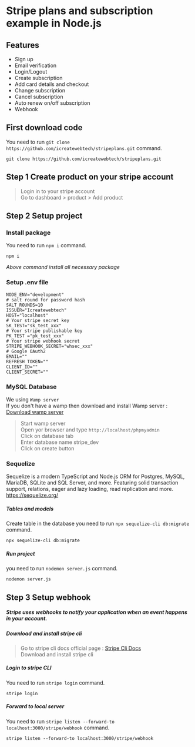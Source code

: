 # Stripe plans and subscription example in Node.js
## Features
- Sign up
- Email verification
- Login/Logout
- Create subscription
- Add card details and checkout
- Change subscription
- Cancel subscription
- Auto renew on/off subscription
- Webhook 
## First download code
You need to run `git clone https://github.com/icreatewebtech/stripeplans.git` command.
```
git clone https://github.com/icreatewebtech/stripeplans.git
```
## Step 1 Create product on your stripe account
> Login in to your stripe account\
> Go to dashboard > product > Add product

## Step 2 Setup project
### Install package 
You need to run `npm i` command.
```
npm i
```
_Above command install all necessary package_

### Setup .env file 
```
NODE_ENV="development"
# salt round for password hash
SALT_ROUNDS=10
ISSUER="Icreatewebtech" 
HOST="localhost"
# Your stripe secret key
SK_TEST="sk_test_xxx" 
# Your stripe publishable key
PK_TEST ="pk_test_xxx"
# Your stripe webhook secret
STRIPE_WEBHOOK_SECRET="whsec_xxx"
# Google OAuth2
EMAIL=""
REFRESH_TOKEN=""
CLIENT_ID=""
CLIENT_SECRET=""
```
### MySQL Database
We using `Wamp server` <br/>
If you don't have a wamp then download and install Wamp server : [Download wamp server](https://www.wampserver.com/en/)

> Start wamp server\
> Open yor browser and type `http://localhost/phpmyadmin` <br />
> Click on database tab\
> Enter database name stripe_dev\
> Click on create button

### Sequelize 
Sequelize is a modern TypeScript and Node.js ORM for Postgres, MySQL, MariaDB, SQLite and SQL Server, and more. Featuring solid transaction support, relations, eager and lazy loading, read replication and more.<br />
https://sequelize.org/
##### Tables and models
Create table in the database you need to run `npx sequelize-cli db:migrate` command.
```
npx sequelize-cli db:migrate
```
##### Run project
you need to run `nodemon server.js` command.
```
nodemon server.js
```

## Step 3 Setup webhook 
##### Stripe uses webhooks to notify your application when an event happens in your account.
##### Download and install stripe cli
> Go to stripe cli docs official page : [Stripe Cli Docs](https://stripe.com/docs/stripe-cli "Get started with the Stripe CLI")<br/>
> Download and install stripe cli 
##### Login to stripe CLI
You need to run `stripe login` command.
```
stripe login
```
##### Forward to local server
You need to run `stripe listen --forward-to localhost:3000/stripe/webhook` command.
```
stripe listen --forward-to localhost:3000/stripe/webhook
```